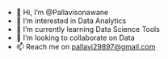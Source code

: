 - 👋 Hi, I’m @Pallavisonawane
- 👀 I’m interested in Data Analytics
- 🌱 I’m currently learning Data Science Tools
- 💞️ I’m looking to collaborate on Data
- 📫 Reach me on pallavi29897@gmail.com

<!---
Pallavisonawane/Pallavisonawane is a ✨ special ✨ repository because its `README.md` (this file) appears on your GitHub profile.
You can click the Preview link to take a look at your changes.
--->

